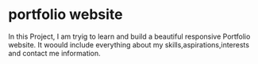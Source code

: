 # portfolio website

In this Project, I am tryig to learn and build a beautiful responsive Portfolio website.
It woould include everything about my skills,aspirations,interests and contact me information.
